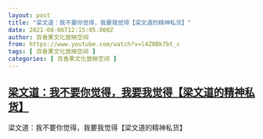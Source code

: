 ```yaml
---
layout: post
title: "梁文道：我不要你觉得，我要我觉得【梁文道的精神私货】"
date: 2021-08-06T12:15:05.000Z
author: 百香果文化放映空间
from: https://www.youtube.com/watch?v=l4Z0Bk7bt_c
tags: [ 百香果文化放映空间 ]
categories: [ 百香果文化放映空间 ]
---
```

<!--1628252105000-->
[梁文道：我不要你觉得，我要我觉得【梁文道的精神私货】](https://www.youtube.com/watch?v=l4Z0Bk7bt_c)
------

<div>
梁文道：我不要你觉得，我要我觉得【梁文道的精神私货】
</div>

